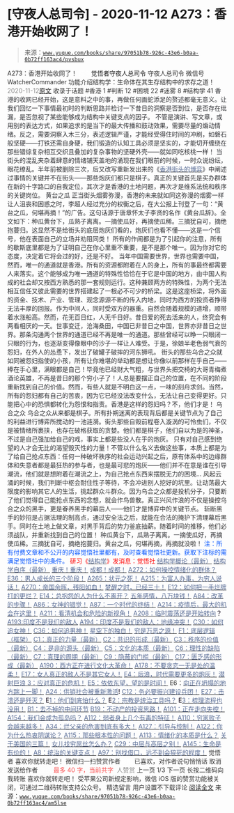 # [守夜人总司令] - 2020-11-12 A273：香港开始收网了！

> 来源：[`www.yuque.com/books/share/97051b78-926c-43e6-b0aa-0b72ff163ac4/pvsbux`](https://www.yuque.com/books/share/97051b78-926c-43e6-b0aa-0b72ff163ac4/pvsbux)

<ne-p id="520f42f3293818f927861ebbd5b15da4_p_0" data-lake-id="520f42f3293818f927861ebbd5b15da4_p_0"><ne-text id="u21e2ee76" style="color: rgb(51, 51, 51);">A273：香港开始收网了！</ne-text></ne-p> <ne-p id="217133d46b573f483da463ddf39ef988" data-lake-id="217133d46b573f483da463ddf39ef988"><ne-text id="u1d28cf5d" ne-fontsize="12" style="color: rgb(255, 255, 255);">原创</ne-text><ne-text id="u73b0199e" ne-fontsize="14">觉悟者</ne-text><ne-text id="uc95a1213" ne-fontsize="14">守夜人总司令</ne-text></ne-p> <ne-p id="7aa6d63ce758a4fb941d7b1115f5507f" data-lake-id="7aa6d63ce758a4fb941d7b1115f5507f"><ne-text id="ud57d5223" ne-fontsize="14" ne-bold="true" style="color: rgb(51, 51, 51);">守夜人总司令</ne-text></ne-p> <ne-p id="e789307b868209e290db3352ba846b85" data-lake-id="e789307b868209e290db3352ba846b85"><ne-text id="ua97002d0" ne-fontsize="14" style="color: rgb(51, 51, 51);">微信号</ne-text><ne-text id="ubc10fa75" ne-fontsize="14" style="color: rgb(51, 51, 51);">WatcherCommander</ne-text></ne-p> <ne-p id="1e485fbff4dcf0086276857b0757a891" data-lake-id="1e485fbff4dcf0086276857b0757a891"><ne-text id="u5024758b" ne-fontsize="14" style="color: rgb(51, 51, 51);">功能介绍</ne-text><ne-text id="ueb938746" ne-fontsize="14" style="color: rgb(51, 51, 51);">结构学：生命体在其生存结构中的求存之道！</ne-text></ne-p> <ne-p id="c2abd7662c3826d188fc7d64eac81689" data-lake-id="c2abd7662c3826d188fc7d64eac81689"><ne-text id="uc90b0b5d" style="color: rgb(140, 140, 140);">2020-11-12</ne-text>[<ne-text id="ud238855d" ne-fontsize="14">原文</ne-text>](https://mp.weixin.qq.com/s?__biz=MzAxNDk1NjI2Mw==&mid=2247486046&idx=1&sn=658fd1f0670418ba2b57c5ac4a10bf09&chksm=9b8a29d6acfda0c0756814708793f9bc5bcfbcd26bb95b9bf8cb56cfb24f2c8150b0dac97a82&scene=27#wechat_redirect&cpage=90)</ne-p> <ne-p id="a8de3d2446a1d7f84b21803c317a8540" data-lake-id="a8de3d2446a1d7f84b21803c317a8540"><ne-text id="ue3419751" style="color: rgb(51, 51, 51);">收录于话题</ne-text></ne-p> <ne-p id="cd07e1a3667053fb259b4af8d7fdb1b6" data-lake-id="cd07e1a3667053fb259b4af8d7fdb1b6"><ne-text id="u82bdec4e" style="color: rgb(51, 51, 51);">#香港 1</ne-text></ne-p> <ne-p id="3a952dd2a256f2be3c772118284cf0d7" data-lake-id="3a952dd2a256f2be3c772118284cf0d7"><ne-text id="ud4c49e3e" style="color: rgb(51, 51, 51);">#判断 12</ne-text></ne-p> <ne-p id="923733b75265a575c6209ff8bf27d4c2" data-lake-id="923733b75265a575c6209ff8bf27d4c2"><ne-text id="u4f45bbc5" style="color: rgb(51, 51, 51);">#困境 22</ne-text></ne-p> <ne-p id="ce7ac25b27275fd3cd691c88bdc2250a" data-lake-id="ce7ac25b27275fd3cd691c88bdc2250a"><ne-text id="u1ded914f" style="color: rgb(51, 51, 51);">#迷雾 8</ne-text></ne-p> <ne-p id="6693f4bc99ae52789c7d0db4940fcedd" data-lake-id="6693f4bc99ae52789c7d0db4940fcedd"><ne-text id="u9b0a0be8" style="color: rgb(51, 51, 51);">#结构学 41</ne-text></ne-p> <ne-p id="fd05e8282352e91232842a902294f558" data-lake-id="fd05e8282352e91232842a902294f558"><ne-text id="u99cd350a" style="color: rgb(47, 48, 52);">香港的收网已经开始，这是意料之中的事，再做任何画蛇添足的赘述都毫无意义。让我们回忆一下事情最初时的判断思路并检讨一下昔日的洞察是否到位，是否存在纰漏，是否忽视了某些能够成为结构中关键支点的因子。</ne-text></ne-p> <ne-p id="3b34ff75f1309aa77abc6ec205c6add8" data-lake-id="3b34ff75f1309aa77abc6ec205c6add8"><ne-text id="u0116279a" style="color: rgb(47, 48, 52);">不管是演讲、写文章，或用别的表达方式，如果追求的是当下的最大传播和鼓动效果，需要尽量的煽动情绪。反之，需要洞察入木三分，表述逻辑严谨，才能经受得住时间的冲刷，如磐石般坚硬——打铁还需自身硬，我们锻造的认知工具必须是坚实的，才能切开缠绕在那些错综复杂相互交织且叠加的复杂事物的坚硬外壳——就如同吃核桃一样！</ne-text></ne-p> <ne-p id="3f31ef9307126c753002d92a9a403307" data-lake-id="3f31ef9307126c753002d92a9a403307"><ne-text id="ub2421b4e" style="color: rgb(47, 48, 52);">当街头的混乱夹杂着肆意的情绪铺天盖地的涌现在我们眼前的时候，一时众说纷纭，眼花缭乱。半年前被删除三次，后又改写重新发出来的《</ne-text>[<ne-text id="u11577a4a" style="color: rgb(87, 107, 149);">香港街头的博弈</ne-text>](http://mp.weixin.qq.com/s?__biz=MzIzMDYwOTM0Mg==&mid=2247484392&idx=1&sn=49198f896ddd4d8427864cc77411cca2&chksm=e8b19b39dfc6122fb49b28b0c0ee8e07f748876d3cad7ad10d218a0fc0fd6ed74821943cbc87&scene=21#wechat_redirect)<ne-text id="ue429db19" style="color: rgb(47, 48, 52);">》中阐述过事情的关键并不在街头——那些炮灰们都只是棋子。</ne-text><ne-text id="ub8b4a8f9" ne-bold="true" style="color: rgb(47, 48, 52);">真正的关键首先是买办群体在新的十字路口的自我定位，其次才是香港的土地问题，再次才是维系法统和秩序的关键岗位。</ne-text></ne-p> <ne-p id="706ee4bf5d49871d1f78027d44a48592" data-lake-id="706ee4bf5d49871d1f78027d44a48592"><ne-text id="u92ad4231" ne-bold="true" style="color: rgb(47, 48, 52);">黄台之瓜</ne-text></ne-p> <ne-p id="ae9dacfc6c80656cb14f0db8290f1b61" data-lake-id="ae9dacfc6c80656cb14f0db8290f1b61"><ne-text id="u5e22ded7" style="color: rgb(47, 48, 52);">正当街头烟雾弥漫，香港的未来就如同这弥漫的烟雾一样让人沮丧和困惑之时，李超人经过充分的权衡之后，在大公报上刊登了一句：“黄台之瓜，何堪再摘！”的广告。这句话源于唐章怀太子李贤的名作《黄台瓜辞》。全文如下：种瓜黄台下，瓜熟子离离。一摘使瓜好，再摘使瓜稀。三摘犹自可，摘绝抱蔓归。这显然不是给街头的底层炮灰们看的，炮灰们也看不懂——这是一个信号，他在表面自己的立场并劝阻同类！</ne-text></ne-p> <ne-p id="ae234987dadcee867cd2ef25b9152db4" data-lake-id="ae234987dadcee867cd2ef25b9152db4"><ne-text id="ud748f77f" style="color: rgb(47, 48, 52);">所有的作闹都是为了引起你的注意，所有的歇斯底里都是为了证明自己在你心里重不重要，是不是那个唯一。因为你对它的态度，决定着它将会过的好，还是不好。</ne-text></ne-p> <ne-p id="f019bc6819355519284bd7b8bfe9e48f" data-lake-id="f019bc6819355519284bd7b8bfe9e48f"><ne-text id="u00fadd50" style="color: rgb(47, 48, 52);">当年中国需要世界，世界也需要中国，然而，唯一的通道就是香港。所有的资源都附着在人的身上，所有的事最终都需要人来落实。这个能够成为唯一通道的特殊性恰恰在于它是中国的地方，由中国人构成的社会却又按西方熟悉的那一套规则运行。这种兼顾两方的特殊性，为两个无法相互信任又彼此需要的世界搭建起了一根必不可少的桥梁。这是这座桥梁，将外面的资金、技术、产业、管理、观念源源不断的传入内地，同时为西方的投资者挣得无法丰厚的回报。作为中间人，同时受双方的器重。自然会随着规模的递增，顺带着水涨船高。然而，花无百日红，人无千日好。昔日爱的死去活来的人，终究会有两看相厌的一天。世事变迁，沧海桑田，中国已非昔日之中国，世界亦非昔日之世界。那条沟通两个世界的通道已经不再是唯一的通道。那些曾经可以睁一只眼闭一只眼的行为，也逐渐变得像眼中的沙子一样让人难受。于是，徐娘半老色弱气衰的怨妇，在外人的怂恿下，发出了破罐子破摔的河东狮吼。</ne-text></ne-p> <ne-p id="9fab4daebf764983f1156c32ff3beddc" data-lake-id="9fab4daebf764983f1156c32ff3beddc"><ne-text id="u293eb3fa" style="color: rgb(47, 48, 52);">街头的那些乌合之众就如同被怨妇指使的小孩，所有让你难堪的举动都是想让你像以前那样在乎自己——捧在手心里，满眼都是自己！毕竟他已经财大气粗，与世界头把交椅的大哥青梅煮酒论英雄，不再是昔日的那个穷小子了！人总是要摆正自己的位置，在不同的阶段重新找到自己的价值。然而，有些人就是不明白这一点，一味的刻舟求剑。当然，所有的怨妇都有自己的苦衷，因为它已经没法改变什么，无法让自己变得更好。只能把心中的恐惧都转化为怨恨和指责。香港是这样的怨妇吗？不，他们才是！</ne-text></ne-p> <ne-p id="a6ca6f1a3c88a61a7186065821eccc7c" data-lake-id="a6ca6f1a3c88a61a7186065821eccc7c"><ne-text id="u1a0b1b0e" ne-bold="true" style="color: rgb(47, 48, 52);">乌合之众</ne-text></ne-p> <ne-p id="b88c989768458451fb106669720c2187" data-lake-id="b88c989768458451fb106669720c2187"><ne-text id="u38f359ef" style="color: rgb(47, 48, 52);">乌合之众从来都是棋子。所有扑朔迷离的表现背后都是关键节点为了自己的利益进行博弈所搅动的一池涟漪。街头那些自毁前程卷入漩涡的可怜虫们，不仅是被情绪所裹挟，也存在破格获取的贪婪。他们都是棋子，他们自以为是的神圣，不过是自己强加给自己的戏，事实上都是些没人在乎的炮灰。</ne-text></ne-p> <ne-p id="920874b80f6f3743d8215a36fbeb11f4" data-lake-id="920874b80f6f3743d8215a36fbeb11f4"><ne-text id="ua08d6d5a" style="color: rgb(47, 48, 52);">只有对自己感到绝望的人才会无比的渴望毁灭性的力量！不管以什么名义去做这些事，本质上都是为了给自己抢点东西：</ne-text><ne-text id="u2ff177a4" ne-bold="true" style="color: rgb(47, 48, 52);">任何一种破坏秩序的社会运动兴起之后，原有体系中的边缘群体和失意者都是最狂热的参与者，也是最可悲的炮灰——他们并不在意是谁在引导潮流，他们就是想附着在潮流之上，为自己抢点东西来摆脱无力的困境…</ne-text></ne-p> <ne-p id="0140b3c74ab49ea832e91f58e5aa5564" data-lake-id="0140b3c74ab49ea832e91f58e5aa5564"><ne-text id="ud1aa3d0c" style="color: rgb(51, 51, 51);">风起云涌的时候，我们判断中枢会耐住性子等待，不会冲进别人挖好的坑里。让动荡最大限度的影响其它人的生活，挑起群众斗群众。因为乌合之众都是投机分子，只要断了他们觉得自己能抢点东西的念想，就会作鸟兽散。真正兴风作浪的不仅是操控乌合之众的黑手，更是眷养黑手的幕后人——他们才是博弈中的关键节点。</ne-text></ne-p> <ne-p id="9bcfcb359d0096ba1a982e9113999b40" data-lake-id="9bcfcb359d0096ba1a982e9113999b40"><ne-text id="u485b8884" style="color: rgb(51, 51, 51);">斩断黑手的妙招是占据法理的制高点，通过安全法之后，就能在合法的掩护下清理幕后黑手。同时在土地上做文章，对黑手背后的势力釜底抽薪。随着时间的推移，他们必须战队，并重新找到自己的位置！</ne-text></ne-p> <ne-p id="8c4d90924b8169ce575386b1a5b7a625" data-lake-id="8c4d90924b8169ce575386b1a5b7a625"><ne-text id="u111472a1" style="color: rgb(47, 48, 52);">种瓜黄</ne-text><ne-text id="u0e2b87c8" style="color: rgb(51, 51, 51);">台</ne-text><ne-text id="ub1f48de9" style="color: rgb(47, 48, 52);">下，瓜熟子离离。一摘使瓜好，再摘使瓜稀。三摘犹自可，摘绝抱蔓归。</ne-text><ne-text id="u6478233a" style="color: rgb(51, 51, 51);">黄台之瓜，何堪再摘，再摘就没啦！</ne-text></ne-p> <ne-p id="8057d5583a57c312e8876ba60abccbf5" data-lake-id="8057d5583a57c312e8876ba60abccbf5"><ne-text id="u0b39bd0e" style="color: rgb(0, 82, 255);">注：</ne-text><ne-text id="u3613129e" style="color: rgb(0, 82, 255);">所有付费文章和不公开的内容觉悟社里都有，及时查看觉悟社更新。获取下注标的需满足觉悟社中的条件。</ne-text></ne-p> <ne-p id="f4778b8ea5360e16ede9df77c5d32d23" data-lake-id="f4778b8ea5360e16ede9df77c5d32d23"><ne-text id="u33c72dc6" style="color: rgb(255, 0, 0);">研习《</ne-text>[<ne-text id="u9ab738ea" style="color: rgb(87, 107, 149);">结构学</ne-text>](https://mp.weixin.qq.com/mp/appmsgalbum?action=getalbum&album_id=1318317199878225920&__biz=MzAxNDk1NjI2Mw==#wechat_redirect)<ne-text id="ued93fee0" style="color: rgb(255, 0, 0);">》发消息</ne-text><ne-text id="ue9fd89a4" ne-bold="true" style="color: rgb(255, 0, 0);">：觉悟社</ne-text></ne-p>  <ne-p id="e465af38e614c8411d2661bef3318a6e" data-lake-id="e465af38e614c8411d2661bef3318a6e"><ne-card data-card-name="image" data-card-type="inline" id="nsNB2" data-event-boundary="card" style="color: rgb(51, 51, 51);"><ne-p id="6b4a44cf3ca4ba2e498d9526ff7e2192" data-lake-id="6b4a44cf3ca4ba2e498d9526ff7e2192">[<ne-text id="u6a7e59e2" style="color: rgb(87, 107, 149);">结构学概论（最新）</ne-text>](http://mp.weixin.qq.com/s?__biz=MzAxNDk1NjI2Mw==&mid=2247485167&idx=1&sn=d5e962eff4a8e9770c83bc87d19d07f3&chksm=9b8a2567acfdac7154f7a62996dca874e5d186b44f3d120dcb633760318788c42d304e325313&scene=21#wechat_redirect)</ne-p> <ne-p id="d31fda8a6eb78c3d2828a596c30c85cf" data-lake-id="d31fda8a6eb78c3d2828a596c30c85cf">[<ne-text id="ub1e9f41e" style="color: rgb(87, 107, 149);">结构学自序（最新）</ne-text>](http://mp.weixin.qq.com/s?__biz=MzAxNDk1NjI2Mw==&mid=2247485327&idx=1&sn=5a8c9a6499c84e1c3129ca7cb41e0ac7&chksm=9b8a2407acfdad112471c12c6b86e4e914116dbb6d6588fa726a72e0aafa01d9c1b9fd24a738&scene=21#wechat_redirect)</ne-p> <ne-p id="30a7094193b68aa6899e77ccc84c4d4a" data-lake-id="30a7094193b68aa6899e77ccc84c4d4a">[<ne-text id="uecc7cbe0" style="color: rgb(87, 107, 149);">重庆！重庆！</ne-text>](http://mp.weixin.qq.com/s?__biz=MzAxNDk1NjI2Mw==&mid=2247485354&idx=1&sn=331128611c478feede60317e963239a5&chksm=9b8a2422acfdad3448a9bcc0f9745f4367028e8a9b0a307f7c01c2690c398560a4be5e43492c&scene=21#wechat_redirect)</ne-p> <ne-p id="342dab62d357683dd5e797fae44ea5b8" data-lake-id="342dab62d357683dd5e797fae44ea5b8">[<ne-text id="u7f601985" style="color: rgb(87, 107, 149);">成都！成都！</ne-text>](http://mp.weixin.qq.com/s?__biz=MzIzMDYwOTM0Mg==&mid=2247484576&idx=1&sn=432e1df31f0735f0c93636776e97a859&chksm=e8b19c71dfc615671c9204af66bb0ffdb622fb2545b0387734a662feaa8e8be57d3063f59c5a&scene=21#wechat_redirect)</ne-p> <ne-p id="105bcad4623ffaed4a6efaa67ac7317e" data-lake-id="105bcad4623ffaed4a6efaa67ac7317e">[<ne-text id="uaff4b9d4" style="color: rgb(87, 107, 149);">A272：如何操控情绪化的群体？</ne-text>](http://mp.weixin.qq.com/s?__biz=MzIzMDYwOTM0Mg==&mid=2247484747&idx=1&sn=bab69229c2605aa8e0e82aced188eb5a&chksm=e8b19d9adfc6148c113d92761cd3397e4b1e8add14001ee798041aaeafed992c7e801692f4ad&scene=21#wechat_redirect)</ne-p> <ne-p id="f155f1702f9be8a173f9b720b7fbe354" data-lake-id="f155f1702f9be8a173f9b720b7fbe354">[<ne-text id="ub5ede815" style="color: rgb(87, 107, 149);">E36：男人成长的三个阶段！</ne-text>](http://mp.weixin.qq.com/s?__biz=MzIzMDYwOTM0Mg==&mid=2247484322&idx=1&sn=c300d9466951d36645128c5167ca5934&chksm=e8b19b73dfc61265dde1bb437a9945db0c1d9c7fe1cbffe1feec995c9dde8a6eb99272dc86a9&scene=21#wechat_redirect)</ne-p> <ne-p id="0f4079ad9135c4a45a5ffbcab8947ae7" data-lake-id="0f4079ad9135c4a45a5ffbcab8947ae7">[<ne-text id="uc4388975" style="color: rgb(87, 107, 149);">A265：状元之死！</ne-text>](http://mp.weixin.qq.com/s?__biz=MzAxNDk1NjI2Mw==&mid=2247485989&idx=1&sn=e68f095a30726390b5c2d9eceeca7ab3&chksm=9b8a29adacfda0bbcb9a223e21127e23a2ce9aa8b1d060735a724e7e2cbe96e3bafd5b425a9a&scene=21#wechat_redirect)</ne-p> <ne-p id="256fa66bec46a4b5fd089e315a0257b2" data-lake-id="256fa66bec46a4b5fd089e315a0257b2">[<ne-text id="u93d6f017" style="color: rgb(87, 107, 149);">A215：为富人办事，为穷人说话！</ne-text>](http://mp.weixin.qq.com/s?__biz=MzAxNDk1NjI2Mw==&mid=2247485551&idx=1&sn=73c6eccb8f9f841ae33bef7f3f4abbcc&chksm=9b8a2be7acfda2f182b69d83448189f4db97be5e35acefbf86f8e6b1e3f0646838e968f871a0&scene=21#wechat_redirect)</ne-p> <ne-p id="025a038deb090447b7f2795ff8825ce9" data-lake-id="025a038deb090447b7f2795ff8825ce9">[<ne-text id="u6d2ac181" style="color: rgb(87, 107, 149);">A270：帝国余晖，残阳如血！</ne-text>](http://mp.weixin.qq.com/s?__biz=MzAxNDk1NjI2Mw==&mid=2247486034&idx=1&sn=dd804b6b0c77b7eaee323ff1c75d0781&chksm=9b8a29daacfda0cc03cae9883ea3a777783fd7b246c0a46f57234f3d2ba81c373ef688ce936e&scene=21#wechat_redirect)</ne-p> <ne-p id="51ebd2b315563489d7d81d4ca23ec82d" data-lake-id="51ebd2b315563489d7d81d4ca23ec82d">[<ne-text id="u4287907a" style="color: rgb(87, 107, 149);">梦醒之时，已经三十！</ne-text>](http://mp.weixin.qq.com/s?__biz=MzIzMDYwOTM0Mg==&mid=2247484378&idx=1&sn=e3a058584a13d7a5267315113964280d&chksm=e8b19b0bdfc6121df4af4b77d2d826fd0f4132ccfdee48132ce8cf86eb1ba45b898be83d1dc7&scene=21#wechat_redirect)</ne-p> <ne-p id="021fb08652927cc8aa51885cf8051fb2" data-lake-id="021fb08652927cc8aa51885cf8051fb2">[<ne-text id="u29d96021" style="color: rgb(87, 107, 149);">E12：如何把一手烂牌打的更烂？</ne-text>](http://mp.weixin.qq.com/s?__biz=MzAxNDk1NjI2Mw==&mid=2247485371&idx=1&sn=8e848c21bdb42dbe2fb102617241b981&chksm=9b8a2433acfdad2560f3ff6bc23e4d9cee1b3ebd3e51aa48fa2b97224fe3303853cd6c664ee1&scene=21#wechat_redirect)</ne-p> <ne-p id="ab069212a9f63914ce0738478e64852c" data-lake-id="ab069212a9f63914ce0738478e64852c">[<ne-text id="uf490020d" style="color: rgb(87, 107, 149);">E14：总抱怨的人为什么不离开？</ne-text>](http://mp.weixin.qq.com/s?__biz=MzIzMDYwOTM0Mg==&mid=2247484341&idx=1&sn=c266eb0136273f0b1219e0fd659daafc&chksm=e8b19b64dfc61272f157e1e17a76b2e83c6fd62a1beb78d60ea73a65463109b428cd9dd6ce7a&scene=21#wechat_redirect)</ne-p> <ne-p id="9f6a592e4bba53a3816d1fd438389fbb" data-lake-id="9f6a592e4bba53a3816d1fd438389fbb">[<ne-text id="u73d5c7f2" style="color: rgb(87, 107, 149);">五年感情，八万块钱！</ne-text>](http://mp.weixin.qq.com/s?__biz=MzIzMDYwOTM0Mg==&mid=2247484317&idx=1&sn=b22f9fb2e3c084e427a5e3e9895be99a&chksm=e8b19b4cdfc6125adf3ea3b0d2b72a121f38e8ba26e43abc48edff900327ce3e7464b944cafb&scene=21#wechat_redirect)</ne-p> <ne-p id="bf812c6ab778e91962db7197fec010a2" data-lake-id="bf812c6ab778e91962db7197fec010a2">[<ne-text id="ub1cef25b" style="color: rgb(87, 107, 149);">A84：改革的步骤！</ne-text>](http://mp.weixin.qq.com/s?__biz=MzIzMDYwOTM0Mg==&mid=2247484098&idx=1&sn=8a28fd5dce47b485ed38e4f3cfdb7d05&chksm=e8b19a13dfc61305fde13511d297aa1d6b59184825c7998f338e7d5f36742e3c06c717d78fe8&scene=21#wechat_redirect)</ne-p> <ne-p id="acef3fd48701fa673dfe5028f60b1f87" data-lake-id="acef3fd48701fa673dfe5028f60b1f87">[<ne-text id="u925cc17b" style="color: rgb(87, 107, 149);">A86：女神的错觉！</ne-text>](http://mp.weixin.qq.com/s?__biz=MzAxNDk1NjI2Mw==&mid=2247484733&idx=1&sn=fab22e8ab3f80b78dab3d4e2e2716bfb&chksm=9b8a26b5acfdafa374df83506e5086a573169362877918977c08490b4e9747c45c99d1266e7f&scene=21#wechat_redirect)</ne-p> <ne-p id="7954f556c5cbfaa44bba1805512cc0c5" data-lake-id="7954f556c5cbfaa44bba1805512cc0c5">[<ne-text id="u9c1f3e48" style="color: rgb(87, 107, 149);">A87：一个时代的终结！</ne-text>](http://mp.weixin.qq.com/s?__biz=MzIzMDYwOTM0Mg==&mid=2247484102&idx=1&sn=c0572fe89409ac0ef2d1468b8f81f130&chksm=e8b19a17dfc6130119eacf0492c237b5173f6f9c13265a36d7919e3132228f8c2d3306863c08&scene=21#wechat_redirect)</ne-p> <ne-p id="7d1064810b5cad1e27d321be9d92ac30" data-lake-id="7d1064810b5cad1e27d321be9d92ac30">[<ne-text id="uf32b61ec" style="color: rgb(87, 107, 149);">A214：疫情后，最大的机会在这里！</ne-text>](http://mp.weixin.qq.com/s?__biz=MzIzMDYwOTM0Mg==&mid=2247484383&idx=1&sn=5297ca9a554085dc6fd0a14acb86b5ec&chksm=e8b19b0edfc612180bc2a8774201b3a716f670463ab8cc3201931193960280ab6affa52eef3e&scene=21#wechat_redirect)</ne-p> <ne-p id="09632b15f83e63ff9cd5b05def5dbb4c" data-lake-id="09632b15f83e63ff9cd5b05def5dbb4c">[<ne-text id="u66fbc1d9" style="color: rgb(87, 107, 149);">A211：看清机会和危险的新视角！</ne-text>](http://mp.weixin.qq.com/s?__biz=MzIzMDYwOTM0Mg==&mid=2247484372&idx=1&sn=878241b2d294d7ae211754e4d61302a6&chksm=e8b19b05dfc61213be7da2373817289888d81a0b1a9db63ae1739bea7fe05569290a2f2ad14e&scene=21#wechat_redirect)</ne-p> <ne-p id="ada13fa331a0f66dce50336cdae95054" data-lake-id="ada13fa331a0f66dce50336cdae95054">[<ne-text id="ud3eafdd6" style="color: rgb(87, 107, 149);">A208：临时震荡还是开始转向</ne-text>](http://mp.weixin.qq.com/s?__biz=MzIzMDYwOTM0Mg==&mid=2247484361&idx=1&sn=849aaf87b24cc42541d5f8f271b2c359&chksm=e8b19b18dfc6120eabfacc6d616c95f89b84eb97327d9e8ceede254f1de7a4926bdbffc41aa8&scene=21#wechat_redirect)<ne-text id="ue06784cb" style="color: rgb(11, 1, 20);">？</ne-text></ne-p> <ne-p id="92db2db93eecc9c5ac1fb7c7bc74d416" data-lake-id="92db2db93eecc9c5ac1fb7c7bc74d416">[<ne-text id="u655340bf" style="color: rgb(87, 107, 149);">A193:印度不是我们的敌人</ne-text>](http://mp.weixin.qq.com/s?__biz=MzAxNDk1NjI2Mw==&mid=2247485389&idx=1&sn=4676c9a0c6860b3c13a7746f81c83e30&chksm=9b8a2445acfdad530ed9522fdb13caddec925595c12f35a7fbaf15024ca2bf1b4883deab6481&scene=21#wechat_redirect)</ne-p> <ne-p id="0c0327640938606ee408d579c56a1eb1" data-lake-id="0c0327640938606ee408d579c56a1eb1">[<ne-text id="ubcd28f92" style="color: rgb(87, 107, 149);">A194：印度不是我们的敌人：地缘冲突！</ne-text>](http://mp.weixin.qq.com/s?__biz=MzAxNDk1NjI2Mw==&mid=2247485485&idx=1&sn=81eb8afec228bc38ad5c3310d6a56c1b&chksm=9b8a2ba5acfda2b393933be253e280de64b68f773075b1388ddc679f2285585f128a92fbbb37&scene=21#wechat_redirect)</ne-p> <ne-p id="38a8460a63a155ac334630503e0aa2d4" data-lake-id="38a8460a63a155ac334630503e0aa2d4">[<ne-text id="u8e70c6ab" style="color: rgb(87, 107, 149);">C30：如何追女神！</ne-text>](http://mp.weixin.qq.com/s?__biz=MzAxNDk1NjI2Mw==&mid=2247484588&idx=1&sn=de5c95495cc04bcfe8644c3c2bc025c3&chksm=9b8a2724acfdae3286a142c2de506a7494e2d7aa50c990c0e159cedab07b5287040f286dfac6&scene=21#wechat_redirect)</ne-p> <ne-p id="b9d4cf98de706dbc93bb82276d9a2af9" data-lake-id="b9d4cf98de706dbc93bb82276d9a2af9">[<ne-text id="u0e774b07" style="color: rgb(87, 107, 149);">C36：如何追男神！</ne-text>](http://mp.weixin.qq.com/s?__biz=MzAxNDk1NjI2Mw==&mid=2247485234&idx=1&sn=3a3659e6648263013c662bb25ff35795&chksm=9b8a24baacfdadace5d8fa147798a3e18e84b07e4f8761b0f7137b9811a42425b869336013db&scene=21#wechat_redirect)</ne-p> <ne-p id="2851b780bedd9e5f7f391e9e8050b46c" data-lake-id="2851b780bedd9e5f7f391e9e8050b46c">[<ne-text id="ubd61b8db" style="color: rgb(87, 107, 149);">星空下的独白！</ne-text>](http://mp.weixin.qq.com/s?__biz=MzAxNDk1NjI2Mw==&mid=2247484550&idx=1&sn=fa82f3305cc05c03bebea3852dd822b6&chksm=9b8a270eacfdae181964706c9ba3ccde2a315f3f6e21011f6296b060e0e14384ad0485da97f9&scene=21#wechat_redirect)</ne-p> <ne-p id="7638af97d1665e27bc02a008e8d59f2a" data-lake-id="7638af97d1665e27bc02a008e8d59f2a">[<ne-text id="u329d8976" style="color: rgb(87, 107, 149);">穷是万恶之源！</ne-text>](http://mp.weixin.qq.com/s?__biz=MzAxNDk1NjI2Mw==&mid=2247483823&idx=1&sn=e54ebe9891b302dc0bf1815c76ccf8b7&chksm=9b8a2227acfdab31a05e273addd9159d4b8263d58d3c58bf214841c8189157519719c3427306&scene=21#wechat_redirect)</ne-p> <ne-p id="038afa5710bec3fdb5a351c1e805eb7c" data-lake-id="038afa5710bec3fdb5a351c1e805eb7c">[<ne-text id="uefabd100" style="color: rgb(87, 107, 149);">F1：底层逻辑（框架）</ne-text>](http://mp.weixin.qq.com/s?__biz=MzAxNDk1NjI2Mw==&mid=2247485072&idx=1&sn=83d919c9e3bf71d25978a97c8d4c8aa6&chksm=9b8a2518acfdac0ea8a0f84382cc7c0a26d1ac3664d76c6365aee67ac4ebcac1bf280c060249&scene=21#wechat_redirect)</ne-p> <ne-p id="0876251aeba19a73be7df772eea6dcf3" data-lake-id="0876251aeba19a73be7df772eea6dcf3">[<ne-text id="u3f8e649f" style="color: rgb(87, 107, 149);">C1：真正的力量（最新）</ne-text>](http://mp.weixin.qq.com/s?__biz=MzAxNDk1NjI2Mw==&mid=2247485209&idx=1&sn=d7b335d2c9632363c72de85ce7834b3e&chksm=9b8a2491acfdad87ae308d74534ec4def57980a2b1db88ffe56ac03e4d76ea55e7eab2343097&scene=21#wechat_redirect)</ne-p> <ne-p id="cb8067afaba356a5541fcc77a135c104" data-lake-id="cb8067afaba356a5541fcc77a135c104">[<ne-text id="u34cefc80" style="color: rgb(87, 107, 149);">C2：共识的形成（最新）</ne-text>](http://mp.weixin.qq.com/s?__biz=MzAxNDk1NjI2Mw==&mid=2247485384&idx=1&sn=aa308c97231cc609a153084476d641b9&chksm=9b8a2440acfdad568804216b9029604de6eb9b459260c16c18ea48de0d1bbf58feb601676e82&scene=21#wechat_redirect)</ne-p> <ne-p id="5de89c016a862edc61bd3d2e24afbb0c" data-lake-id="5de89c016a862edc61bd3d2e24afbb0c">[<ne-text id="udde33610" style="color: rgb(87, 107, 149);">C3：秩序的价值（最新）</ne-text>](http://mp.weixin.qq.com/s?__biz=MzAxNDk1NjI2Mw==&mid=2247485403&idx=1&sn=c9688c8d575a24618938330c4c315a0e&chksm=9b8a2453acfdad45063e46b8cdb4c0cfcb95a2b39aecda10a95f9f2082a6f10c606993b426eb&scene=21#wechat_redirect)</ne-p> <ne-p id="e97e132c998d11a5691a930b8b5eec1b" data-lake-id="e97e132c998d11a5691a930b8b5eec1b">[<ne-text id="u7b903005" style="color: rgb(87, 107, 149);">C4：是非的源头（最新）</ne-text>](http://mp.weixin.qq.com/s?__biz=MzAxNDk1NjI2Mw==&mid=2247485283&idx=1&sn=4f6374be824ea0fb148517f63cae7a95&chksm=9b8a24ebacfdadfd9bb865954cfc7b9621c1450b4c258506347b2201a04c6057c4119a1a0820&scene=21#wechat_redirect)</ne-p> <ne-p id="2e7599e6ac48c15ab213a8287cdc40df" data-lake-id="2e7599e6ac48c15ab213a8287cdc40df">[<ne-text id="u3895b67c" style="color: rgb(87, 107, 149);">C5：文化的本质（最新）</ne-text>](http://mp.weixin.qq.com/s?__biz=MzAxNDk1NjI2Mw==&mid=2247485176&idx=1&sn=edd2d2664617b856f73da27471529eb6&chksm=9b8a2570acfdac66a9ad0160a17afd9e23a687bc0be9b7517602aaf3fa126c5d785bcead0da7&scene=21#wechat_redirect)</ne-p> <ne-p id="f39ea195973570efc542892fa75066ac" data-lake-id="f39ea195973570efc542892fa75066ac">[<ne-text id="ubd941eba" style="color: rgb(87, 107, 149);">C6：理性的缺陷（最新）</ne-text>](http://mp.weixin.qq.com/s?__biz=MzAxNDk1NjI2Mw==&mid=2247485088&idx=1&sn=dc240d68dabbc3fbaa9897c63128e439&chksm=9b8a2528acfdac3e2ed7d1fff93035fb458ffdde98085ac6cfcd64bd53c9b8492733341b88ca&scene=21#wechat_redirect)</ne-p> <ne-p id="6d6075f1f612202979e31b15aab40d5e" data-lake-id="6d6075f1f612202979e31b15aab40d5e">[<ne-text id="u4596a21d" style="color: rgb(87, 107, 149);">C7：真理的周期（最新）</ne-text>](http://mp.weixin.qq.com/s?__biz=MzAxNDk1NjI2Mw==&mid=2247485125&idx=1&sn=724eac40812de46a36c36a423d100223&chksm=9b8a254dacfdac5b81e40465e73885bad2944e5115cd3c3fd5564b139fff62d8d15465bdc614&scene=21#wechat_redirect)</ne-p> <ne-p id="55a01d1d02191766ab0cf43e56049f8d" data-lake-id="55a01d1d02191766ab0cf43e56049f8d">[<ne-text id="ue69ecb93" style="color: rgb(87, 107, 149);">C9：隐蔽的门槛（最新）</ne-text>](http://mp.weixin.qq.com/s?__biz=MzAxNDk1NjI2Mw==&mid=2247485348&idx=1&sn=ff97eada6a187dc249bda43b3b1b6322&chksm=9b8a242cacfdad3a56345ecbfec34c4b29ae50e2c9b8b8e59e501c899390f434f72ae3d6ad87&scene=21#wechat_redirect)</ne-p> <ne-p id="e791e5fcfc7a1453049110269a37c52d" data-lake-id="e791e5fcfc7a1453049110269a37c52d">[<ne-text id="u4332c6b0" style="color: rgb(87, 107, 149);">C17：匮乏感的形成（最新）</ne-text>](http://mp.weixin.qq.com/s?__biz=MzAxNDk1NjI2Mw==&mid=2247485308&idx=1&sn=8e74bfdbda23fb78a502fd60d45f29ef&chksm=9b8a24f4acfdade2b302355ea435f49770e221a7e015a1821f985905faabfa7e2941d6c8d14b&scene=21#wechat_redirect)</ne-p> <ne-p id="2ea051fa9c3414c6890cad4ecd95bced" data-lake-id="2ea051fa9c3414c6890cad4ecd95bced">[<ne-text id="u846d73e3" style="color: rgb(87, 107, 149);">A190：西方正在进行文化大革命！</ne-text>](http://mp.weixin.qq.com/s?__biz=MzAxNDk1NjI2Mw==&mid=2247485331&idx=1&sn=558944607b02c21c1d19819560a92216&chksm=9b8a241bacfdad0d370df183e0c0e2f7cb477f8e0d21201ead36272ed6f3a250db0ea2ecdd63&scene=21#wechat_redirect)</ne-p> <ne-p id="1c5f8e67c97d96945ef89aa34d59abaa" data-lake-id="1c5f8e67c97d96945ef89aa34d59abaa">[<ne-text id="u43544afa" style="color: rgb(87, 107, 149);">A178：不要贪恋一无是处的温柔！</ne-text>](http://mp.weixin.qq.com/s?__biz=MzAxNDk1NjI2Mw==&mid=2247485259&idx=1&sn=c46eb58cf71fc316608279b1e10828b8&chksm=9b8a24c3acfdadd57781ee9631cc06ed50551cc15141d155f54fa20dcf69c653825673104680&scene=21#wechat_redirect)</ne-p> <ne-p id="67cd3bff6e1e713a19a331d42406add4" data-lake-id="67cd3bff6e1e713a19a331d42406add4">[<ne-text id="u15495d31" style="color: rgb(87, 107, 149);">E17：女人真正的敌人不是其它女人！</ne-text>](http://mp.weixin.qq.com/s?__biz=MzAxNDk1NjI2Mw==&mid=2247485246&idx=1&sn=e0a9e2bac3f9bc5122895e854b7d597a&chksm=9b8a24b6acfdada017380e476dc7faaf80b57b95b2bb8eb7b8ab61d0b04f5dd46850f7af81e3&scene=21#wechat_redirect)</ne-p> <ne-p id="1ed1c5b631ff0bbc29b0e1db4c938779" data-lake-id="1ed1c5b631ff0bbc29b0e1db4c938779">[<ne-text id="u16f48e06" style="color: rgb(87, 107, 149);">E4：后浪，时代需要更多的炮灰！</ne-text>](http://mp.weixin.qq.com/s?__biz=MzAxNDk1NjI2Mw==&mid=2247485174&idx=1&sn=e3a702db58f3c2ec0d06b89f8435c73a&chksm=9b8a257eacfdac680d37903d2d05385f5c9401c189321cc109c96b1063e9753c8498d1553f72&scene=21#wechat_redirect)</ne-p> <ne-p id="9af54927013d4abc61395b70b9e23c16" data-lake-id="9af54927013d4abc61395b70b9e23c16">[<ne-text id="ue2ed30d4" style="color: rgb(87, 107, 149);">潜射巨浪 3：应对真正的危机！</ne-text>](http://mp.weixin.qq.com/s?__biz=MzAxNDk1NjI2Mw==&mid=2247485199&idx=1&sn=aba0a12dad3ec2d04e267645968b7cb1&chksm=9b8a2487acfdad910b880c358c1f6754e5ba01eb7eadfe70b45c2d1c9ec161d20151df4b1f2e&scene=21#wechat_redirect)</ne-p> <ne-p id="946e01cf0a979aa6747a69ab76544080" data-lake-id="946e01cf0a979aa6747a69ab76544080">[<ne-text id="u584ab647" style="color: rgb(87, 107, 149);">E5：依依东望，望的是时间！</ne-text>](http://mp.weixin.qq.com/s?__biz=MzIzMDYwOTM0Mg==&mid=2247483860&idx=1&sn=b5b01ae82ff764ce2806251e3f2a809f&chksm=e8b19905dfc61013607735eb7782299c9a4d7a39a8b15a7b46182ef20eda3ffe9f6ed6337e1f&scene=21#wechat_redirect)</ne-p> <ne-p id="184b8fc484a854a1cf61179726e7253c" data-lake-id="184b8fc484a854a1cf61179726e7253c"><ne-text id="u50e6a330" style="color: rgb(51, 51, 51);">E6：</ne-text>[<ne-text id="u7563f8a2" style="color: rgb(87, 107, 149);">向正在坍塌的地方踹上一脚！</ne-text>](http://mp.weixin.qq.com/s?__biz=MzAxNDk1NjI2Mw==&mid=2247483789&idx=1&sn=5e44b7b524c3dc4bb7705f49ed0a44a3&chksm=9b8a2205acfdab139e4b1d44ef6702b09c9fbf79505340205d13fbdaa33207a997f54bee0e97&scene=21#wechat_redirect)</ne-p> <ne-p id="32ef6af18c00a13103c78ba458eab349" data-lake-id="32ef6af18c00a13103c78ba458eab349">[<ne-text id="u2be40594" style="color: rgb(87, 107, 149);">A24：供销社会被重新激活</ne-text>](http://mp.weixin.qq.com/s?__biz=MzAxNDk1NjI2Mw==&mid=2247484249&idx=1&sn=b8af24c3440b291292b1ed4eddfcfaec&chksm=9b8a20d1acfda9c79045cf72415a403a655fcbcc03483c9b2970fd289e28f7c18a998142039c&scene=21#wechat_redirect)<ne-text id="u10f9c709" style="color: rgb(11, 1, 20);">!</ne-text></ne-p> <ne-p id="b2ddfc9de0ccf204c7a401177f2e7944" data-lake-id="b2ddfc9de0ccf204c7a401177f2e7944">[<ne-text id="u809671db" style="color: rgb(87, 107, 149);">C12：务必要振兴建设兵团！</ne-text>](http://mp.weixin.qq.com/s?__biz=MzAxNDk1NjI2Mw==&mid=2247484193&idx=1&sn=88c86597191d0c97a411f9ea6f7b7c5d&chksm=9b8a20a9acfda9bfae819e8e42531fe6d523dd244ef0fc0c0787ab812540108c181f7ec2ffa9&scene=21#wechat_redirect)</ne-p> <ne-p id="b6fec8783b652ab8ca4368e8122e92cd" data-lake-id="b6fec8783b652ab8ca4368e8122e92cd">[<ne-text id="u93dcb39e" style="color: rgb(87, 107, 149);">E27：击溃还是歼灭？</ne-text>](http://mp.weixin.qq.com/s?__biz=MzAxNDk1NjI2Mw==&mid=2247485068&idx=1&sn=2b373ea4eefcf1b09885327f1a71579c&chksm=9b8a2504acfdac128793e9562414dc6898813182021afefdb73c3ea788e0a998af0ed02fe173&scene=21#wechat_redirect)</ne-p> <ne-p id="b260a1b59f650fa392f7cef28c9ac780" data-lake-id="b260a1b59f650fa392f7cef28c9ac780"><ne-text id="uf1780b96" style="color: rgb(11, 1, 20);">E</ne-text>[<ne-text id="u307a38d0" style="color: rgb(87, 107, 149);">1：他们到底怕什么？</ne-text>](http://mp.weixin.qq.com/s?__biz=MzAxNDk1NjI2Mw==&mid=2247483898&idx=1&sn=1b0a50386e9e89d2750dec717236f0aa&chksm=9b8a2272acfdab64235b35ee5e91b8cac6172144207251636e1345fc570aa1601f59eff7f442&scene=21#wechat_redirect)</ne-p> <ne-p id="6e40674581fb06a9ecbfddb9fedcee78" data-lake-id="6e40674581fb06a9ecbfddb9fedcee78"><ne-text id="u09c289d5" style="color: rgb(11, 1, 20);">E</ne-text>[<ne-text id="u88e70174" style="color: rgb(87, 107, 149);">2：宗教是统治工具吗？</ne-text>](http://mp.weixin.qq.com/s?__biz=MzAxNDk1NjI2Mw==&mid=2247483901&idx=1&sn=f5d9f8c7bd84370c79adae921351e813&chksm=9b8a2275acfdab63fde093d76ff82e01d0e2fd43ea675f77fd17fd51a15873d4d10499f5338d&scene=21#wechat_redirect)</ne-p> <ne-p id="acf382008831963fdf0d1936f9e3bbb5" data-lake-id="acf382008831963fdf0d1936f9e3bbb5"><ne-text id="uf44bdabb" style="color: rgb(11, 1, 20);">E</ne-text>[<ne-text id="u294dd469" style="color: rgb(87, 107, 149);">3：梳理流程也没用！</ne-text>](http://mp.weixin.qq.com/s?__biz=MzAxNDk1NjI2Mw==&mid=2247483989&idx=1&sn=ee70dacfd980f041379d91ae947ece44&chksm=9b8a21ddacfda8cb28bf62d6f53531e8a8ebce2de96396e50ec7e7e144fffe502ec6faee3415&scene=21#wechat_redirect)</ne-p> <ne-p id="a9db989a9dc77b438e35a686708c82f5" data-lake-id="a9db989a9dc77b438e35a686708c82f5">[<ne-text id="u70176396" style="color: rgb(87, 107, 149);">B1：去不掉的中间环节</ne-text>](http://mp.weixin.qq.com/s?__biz=MzIzMDYwOTM0Mg==&mid=2247483903&idx=1&sn=e8a21cb816d6a27d869f81463805a208&chksm=e8b1992edfc610380f54d91f9acc9844820c77ce8a5bcedb4f36372c406647f45fd2514a6a77&scene=21#wechat_redirect)</ne-p> <ne-p id="8ee492ef2944b52eb3771f1c4f648d10" data-lake-id="8ee492ef2944b52eb3771f1c4f648d10">[<ne-text id="uba98506e" style="color: rgb(87, 107, 149);">B19：不动产的投资思路！</ne-text>](http://mp.weixin.qq.com/s?__biz=MzAxNDk1NjI2Mw==&mid=2247484650&idx=1&sn=36687887ab7cd444fd324c3906b8d54a&chksm=9b8a2762acfdae74b83a146bdd8994b81cb9879b3de5caa870c13c6253ad22b2f5c42b0fe59a&scene=21#wechat_redirect)</ne-p> <ne-p id="6982d571bd1a0106ee2da8710e2990b3" data-lake-id="6982d571bd1a0106ee2da8710e2990b3">[<ne-text id="u9cf11452" style="color: rgb(87, 107, 149);">A101：正在走向失控！</ne-text>](http://mp.weixin.qq.com/s?__biz=MzAxNDk1NjI2Mw==&mid=2247485118&idx=1&sn=f80e8cdc785582325fe732a34ada1752&chksm=9b8a2536acfdac20e341884248b172b0c0ca910540223ab60c7625fdc0de2a03975d780ea2ab&scene=21#wechat_redirect)</ne-p> <ne-p id="e3b8272277703ce44c2019f50bbcf96e" data-lake-id="e3b8272277703ce44c2019f50bbcf96e">[<ne-text id="u9abf36d8" style="color: rgb(87, 107, 149);">A154：我们会成为孤岛吗？</ne-text>](http://mp.weixin.qq.com/s?__biz=MzAxNDk1NjI2Mw==&mid=2247485133&idx=1&sn=f0da94e06adf2e02d479952851fe28eb&chksm=9b8a2545acfdac5355c2d105123de29322b07b417f2923aa9d8e5ee9e2ba86a65fe31a2b3a0a&scene=21#wechat_redirect)</ne-p> <ne-p id="1bcc2c1a19e9d26bd3517a32adf0d7a2" data-lake-id="1bcc2c1a19e9d26bd3517a32adf0d7a2">[<ne-text id="ua6aabd74" style="color: rgb(87, 107, 149);">A112：弱者身上几个有毒的特征！</ne-text>](http://mp.weixin.qq.com/s?__biz=MzAxNDk1NjI2Mw==&mid=2247484903&idx=1&sn=609b7c81f10207eea8bcccbe35aa61b6&chksm=9b8a266facfdaf790a328ee9eca9d05f95ce939b69b2e4c1fcaacd63470bd79c44d03caeb00c&scene=21#wechat_redirect)</ne-p> <ne-p id="b6ff613a33adc0a972ae159e386091f1" data-lake-id="b6ff613a33adc0a972ae159e386091f1">[<ne-text id="u9101dbbd" style="color: rgb(87, 107, 149);">A110：穷家败子会越来越多！</ne-text>](http://mp.weixin.qq.com/s?__biz=MzAxNDk1NjI2Mw==&mid=2247484897&idx=1&sn=84e1c8a85eb385c04f400095d47d55eb&chksm=9b8a2669acfdaf7f7a431a12c057023ae123aaa855b0f9d48a98c21eae27788632beb60765c9&scene=21#wechat_redirect)</ne-p> <ne-p id="180240144d49cbb62439c59040302544" data-lake-id="180240144d49cbb62439c59040302544">[<ne-text id="u1083671b" style="color: rgb(87, 107, 149);">A34：烂父亲的危害到底有多大！</ne-text>](http://mp.weixin.qq.com/s?__biz=MzIzMDYwOTM0Mg==&mid=2247483986&idx=1&sn=984fbf5e696f7a3f34f25dcf93037cea&chksm=e8b19a83dfc61395d629a54503920505c42a73a62b9e72308ed4ea0d66c509ca66a1a3138ea5&scene=21#wechat_redirect)</ne-p> <ne-p id="12fb97555b044acecd36b642fed7ff78" data-lake-id="12fb97555b044acecd36b642fed7ff78">[<ne-text id="u06d31069" style="color: rgb(87, 107, 149);">A127：引导与控制！</ne-text>](http://mp.weixin.qq.com/s?__biz=MzAxNDk1NjI2Mw==&mid=2247484979&idx=1&sn=f399f00523a8dd5cafe7c0636121333e&chksm=9b8a25bbacfdacad35d6b31ea6500e76fc161c3dd8e789aacdc1284bedcdcaf57570dd6f6261&scene=21#wechat_redirect)</ne-p> <ne-p id="3e26debf1ff0d63974e1969c393bbdcc" data-lake-id="3e26debf1ff0d63974e1969c393bbdcc">[<ne-text id="u2966fd3f" style="color: rgb(87, 107, 149);">A122：你为什么热衷阴谋论？</ne-text>](http://mp.weixin.qq.com/s?__biz=MzAxNDk1NjI2Mw==&mid=2247484960&idx=1&sn=f04b2971f7e664f0ab903a6a9ffab5dd&chksm=9b8a25a8acfdacbecd85fb722d9e401e6b748a28498b75da9489af10d9cf69916bf473c72a7b&scene=21#wechat_redirect)</ne-p> <ne-p id="8e86ad24916fe5305944232829a20ac2" data-lake-id="8e86ad24916fe5305944232829a20ac2">[<ne-text id="u2df86978" style="color: rgb(87, 107, 149);">A115：那些根本性的问题！</ne-text>](http://mp.weixin.qq.com/s?__biz=MzAxNDk1NjI2Mw==&mid=2247484914&idx=1&sn=967fee05bc4f865fe727690ef496bd08&chksm=9b8a267aacfdaf6c067abdfbeed512ad0ec7af5d0c3310f4461e50eaa47c005b5b30ea9758af&scene=21#wechat_redirect)</ne-p> <ne-p id="fbb3d4b7e48278eb31e8e734903c71d9" data-lake-id="fbb3d4b7e48278eb31e8e734903c71d9">[<ne-text id="u0c72feb8" style="color: rgb(87, 107, 149);">A113：情绪化的本质是什么？</ne-text>](http://mp.weixin.qq.com/s?__biz=MzAxNDk1NjI2Mw==&mid=2247484925&idx=1&sn=a3e5d2a4ffa1f0c4a1e915a7f6244527&chksm=9b8a2675acfdaf6365b4c9b6f0390ceae91e0dbf218efdd6be0dc600964d220b1ab45bb6c2ac&scene=21#wechat_redirect)</ne-p> <ne-p id="96d3ca5de5d9db464447a9cfc0f757a6" data-lake-id="96d3ca5de5d9db464447a9cfc0f757a6">[<ne-text id="ue68356b4" style="color: rgb(87, 107, 149);">关于美国的三篇！</ne-text>](http://mp.weixin.qq.com/s?__biz=MzIzMDYwOTM0Mg==&mid=2247484082&idx=1&sn=7f0efdc740505aeff41af3593c2c07d2&chksm=e8b19a63dfc613757721204eef321ddcad7ddc01dfc2076db117c37c0b37d75438f2e405c830&scene=21#wechat_redirect)</ne-p> <ne-p id="9f5e69e7e7d3a5113ba882055d181885" data-lake-id="9f5e69e7e7d3a5113ba882055d181885">[<ne-text id="u5a98d77f" style="color: rgb(87, 107, 149);">女儿找穷屌丝怎么办？</ne-text>](http://mp.weixin.qq.com/s?__biz=MzAxNDk1NjI2Mw==&mid=2247484939&idx=1&sn=6a8b9a3df7e1197fde72a04e45ad3055&chksm=9b8a2583acfdac958a9514beb89993c74e6ee5ad63df4c4c6d420f8ac9cc3976dcfe5f66c734&scene=21#wechat_redirect)</ne-p> <ne-p id="aef0091a4e74d3cfdb60456368690310" data-lake-id="aef0091a4e74d3cfdb60456368690310">[<ne-text id="ua3263ff7" style="color: rgb(87, 107, 149);">C29：中层与高层之别！</ne-text>](http://mp.weixin.qq.com/s?__biz=MzIzMDYwOTM0Mg==&mid=2247484061&idx=1&sn=6b5effaceec4ccea129b0b2c0ff9eb94&chksm=e8b19a4cdfc6135a82d4a79c2245a8efb5cea97135ffeef76afcdb0f1d23fc37408270b77ac3&scene=21#wechat_redirect)</ne-p> <ne-p id="d3ef5ddd5756ccfc6e888339e3eefba9" data-lake-id="d3ef5ddd5756ccfc6e888339e3eefba9">[<ne-text id="u31fb9c6c" style="color: rgb(87, 107, 149);">A145：生命是有价的！</ne-text>](http://mp.weixin.qq.com/s?__biz=MzIzMDYwOTM0Mg==&mid=2247484225&idx=1&sn=a811aaea8f276764fd52f3c23c629538&chksm=e8b19b90dfc61286a480096d1f6f2200f06f7f8f8d7cc07642caee3bdcd0f7d259e81c6e83b3&scene=21#wechat_redirect)</ne-p> <ne-p id="2ae9a78dac5994acecedcc3c505424a7" data-lake-id="2ae9a78dac5994acecedcc3c505424a7">[<ne-text id="u85db599d" style="color: rgb(87, 107, 149);">A8：统治的关键支点！</ne-text>](http://mp.weixin.qq.com/s?__biz=MzAxNDk1NjI2Mw==&mid=2247483996&idx=1&sn=c9bc4ea308424074eddfdf68020fc602&chksm=9b8a21d4acfda8c2902216f0de9989ce3d22d440efe7c3bdcc29724308c95969cb124ed257f5&scene=21#wechat_redirect)</ne-p> <ne-p id="e39de2b85c0c8a8054f74d7e6cb9d763" data-lake-id="e39de2b85c0c8a8054f74d7e6cb9d763">[<ne-text id="u0f867bd0" style="color: rgb(87, 107, 149);">A97：别找借口，远不到会猝死的程度！</ne-text>](http://mp.weixin.qq.com/s?__biz=MzAxNDk1NjI2Mw==&mid=2247484866&idx=1&sn=d93222730b1fd65cd31d270e54c91073&chksm=9b8a264aacfdaf5cf1d8eab64891b03e7b9966e887c9f512b7cb4a3f6cca04f1faa2c5da905d&scene=21#wechat_redirect)</ne-p> <ne-p id="ffcdc300d2ebc05ad8aa9207cc351f12" data-lake-id="ffcdc300d2ebc05ad8aa9207cc351f12"><ne-text id="u4872eb2f" style="color: rgb(51, 51, 51);">觉悟者</ne-text></ne-p> <ne-p id="1ae0cc2f1c3f67123d1f8d7c73cc2bf4" data-lake-id="1ae0cc2f1c3f67123d1f8d7c73cc2bf4"><ne-text id="uac505592" style="color: rgb(51, 51, 51);">喜欢你就转走吧！</ne-text></ne-p> <ne-p id="aa257d8c45ed13ed297648d83660686c" data-lake-id="aa257d8c45ed13ed297648d83660686c"><ne-text id="uc64f3a0d" ne-bold="true" style="color: rgb(51, 51, 51);">微信扫一扫赞赏作者</ne-text><ne-text id="u862cc4d6" ne-bold="true" style="color: rgb(255, 255, 255);">赞赏</ne-text></ne-p> <ne-p id="9f5152799e046a9f06342b534d7c962c" data-lake-id="9f5152799e046a9f06342b534d7c962c"><ne-text id="u1f5a7b0d" style="color: rgb(51, 51, 51);">已喜欢，</ne-text><ne-text id="u84be6e13">对作者说句悄悄话</ne-text></ne-p> <ne-p id="89ba276b1cbd198c57154a7d25747bb0" data-lake-id="89ba276b1cbd198c57154a7d25747bb0"><ne-text id="u1cdbf584" style="color: rgb(51, 51, 51);">取消</ne-text></ne-p> <ne-p id="0c4db3653b20db9fb0bf10d099487a7f" data-lake-id="0c4db3653b20db9fb0bf10d099487a7f"><ne-text id="u705748f9" ne-fontsize="14" ne-bold="true" style="color: rgb(51, 51, 51);">发送给作者</ne-text></ne-p> <ne-p id="0a1b7fdd9c809c652bc7ff68b88bb649" data-lake-id="0a1b7fdd9c809c652bc7ff68b88bb649"><ne-text id="ud15d39c0" ne-bold="true" style="color: rgb(255, 255, 255);">发送</ne-text></ne-p> <ne-p id="e69ef8106d3922cd0bc2540f7d36a010" data-lake-id="e69ef8106d3922cd0bc2540f7d36a010"><ne-text id="u2adcd713" ne-fontsize="13" style="color: rgb(250, 81, 81);">最多 40 字，当前共字</ne-text></ne-p> <ne-p id="2e7dfa9e437766b3b57895c4ff09d5c6" data-lake-id="2e7dfa9e437766b3b57895c4ff09d5c6"><ne-text id="uf5cf344a" style="color: rgb(136, 136, 136);"> 人赞赏</ne-text></ne-p> <ne-p id="0ce4b02d851690582532c7ef20ae36c4" data-lake-id="0ce4b02d851690582532c7ef20ae36c4"><ne-text id="u3f607341" style="color: rgb(51, 51, 51);">上一页</ne-text> <ne-text id="uf515705b">1</ne-text><ne-text id="u5a8120bf" style="color: rgb(51, 51, 51);">/3 下一页</ne-text></ne-p> <ne-p id="2328286f1a6718e7786bfdbb7477d07f" data-lake-id="2328286f1a6718e7786bfdbb7477d07f"><ne-text id="u3eb2ecef" style="color: rgb(51, 51, 51);">长按二维码向我转账</ne-text></ne-p> <ne-p id="a00d626aef1944aa83be5a5e5631884c" data-lake-id="a00d626aef1944aa83be5a5e5631884c"><ne-text id="u181cdf4b" style="color: rgb(51, 51, 51);">喜欢你就转走吧！</ne-text></ne-p> <ne-p id="02d9181801c2b4e24a5f0cb2909e3199" data-lake-id="02d9181801c2b4e24a5f0cb2909e3199"><ne-text id="ue095ea70" style="color: rgb(51, 51, 51);">受苹果公司新规定影响，微信 iOS 版的赞赏功能被关闭，可通过二维码转账支持公众号。</ne-text></ne-p> <ne-h3 id="hlRtl" data-lake-id="hlRtl"><ne-heading-ext><ne-heading-anchor></ne-heading-anchor><ne-heading-fold></ne-heading-fold></ne-heading-ext><ne-heading-content><ne-text id="uc8e973d1" ne-fontsize="16" style="color: rgb(51, 51, 51);">精选留言</ne-text></ne-heading-content></ne-h3> <ne-p id="8ebbe714b389ca8dcce878ca78b01c7e" data-lake-id="8ebbe714b389ca8dcce878ca78b01c7e"><ne-text id="u186aadc3" style="color: rgb(51, 51, 51);">用户设置不下载评论</ne-text></ne-p> <ne-p id="5c2dd20dfded6fcd2bb1a8833cc45cbb" data-lake-id="5c2dd20dfded6fcd2bb1a8833cc45cbb">[<ne-text id="u52bd861d">阅读全文</ne-text>](https://t.zsxq.com/meURZnM)</ne-p> 来源：[`www.yuque.com/books/share/97051b78-926c-43e6-b0aa-0b72ff163ac4/am5lse`](https://www.yuque.com/books/share/97051b78-926c-43e6-b0aa-0b72ff163ac4/am5lse)</ne-card></ne-p>
